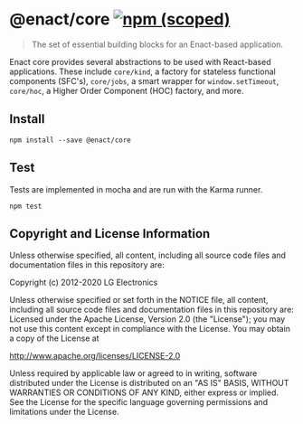 # @enact/core [![npm (scoped)](https://img.shields.io/npm/v/@enact/core.svg?style=flat-square)](https://www.npmjs.com/package/@enact/core)

> The set of essential building blocks for an Enact-based application.

Enact core provides several abstractions to be used with React-based applications.  These include `core/kind`, a
factory for stateless functional components (SFC's), `core/jobs`, a smart wrapper for `window.setTimeout`,
`core/hoc`, a Higher Order Component (HOC) factory, and more.

## Install

```
npm install --save @enact/core
```

## Test

Tests are implemented in mocha and are run with the Karma runner.

```
npm test
```

## Copyright and License Information

Unless otherwise specified, all content, including all source code files and documentation files in this repository are:

Copyright (c) 2012-2020 LG Electronics

Unless otherwise specified or set forth in the NOTICE file, all content, including all source code files and documentation files in this repository are: Licensed under the Apache License, Version 2.0 (the "License"); you may not use this content except in compliance with the License. You may obtain a copy of the License at

http://www.apache.org/licenses/LICENSE-2.0

Unless required by applicable law or agreed to in writing, software distributed under the License is distributed on an "AS IS" BASIS, WITHOUT WARRANTIES OR CONDITIONS OF ANY KIND, either express or implied. See the License for the specific language governing permissions and limitations under the License.
